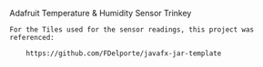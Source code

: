 
Adafruit Temperature & Humidity Sensor Trinkey

    For the Tiles used for the sensor readings, this project was referenced:

        https://github.com/FDelporte/javafx-jar-template

